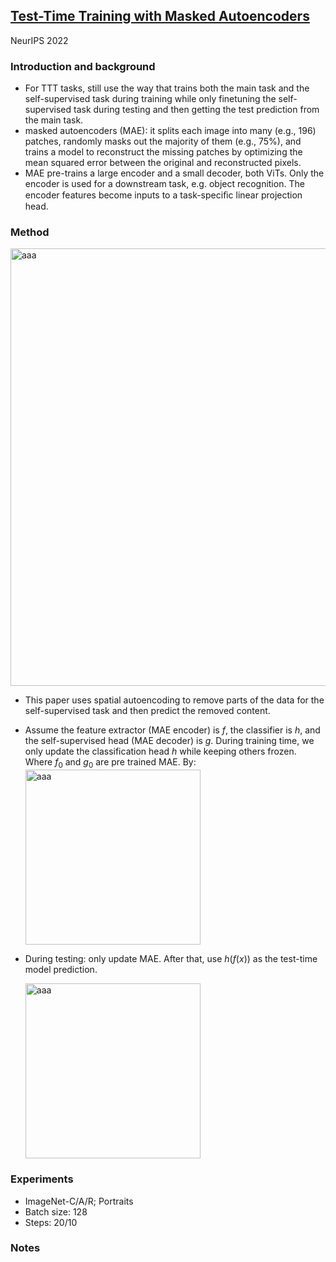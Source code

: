 ## [Test-Time Training with Masked Autoencoders](https://arxiv.org/pdf/2209.07522.pdf)

NeurIPS 2022

### Introduction and background
- For TTT tasks, still use the way that trains both the main task and the self-supervised task during training while only finetuning the self-supervised task during testing and then getting the test prediction from the main task.
- masked autoencoders (MAE): it splits each image into many (e.g., 196) patches, randomly masks out the majority of them (e.g., 75%), and trains a model to reconstruct the missing patches by optimizing the mean squared error between the original and reconstructed pixels.
- MAE pre-trains a large encoder and a small decoder, both ViTs. Only the encoder is used for a downstream task, e.g. object recognition. The encoder features become inputs to a task-speciﬁc linear projection head.
### Method
<img width=700 alt="aaa" src="https://github.com/Jo-wang/Daily-Paper-Reading/assets/46414159/d59513c4-8e42-4f71-ad78-0fe562d38eac">

- This paper uses spatial autoencoding to remove parts of the data for the self-supervised task and then predict the removed content.
- Assume the feature extractor (MAE encoder) is $f$, the classifier is $h$, and the self-supervised head (MAE decoder) is $g$. During training time, we only update the classification head $h$ while keeping others frozen. Where $f_0$ and $g_0$ are pre trained MAE.
  By: <img width=280 alt="aaa" src="https://github.com/Jo-wang/Daily-Paper-Reading/assets/46414159/7bcbe8f9-f99d-4d0a-8ba1-389feadb2bcc">

- During testing: only update MAE. After that, use $h(f(x))$ as the test-time model prediction.

  <img width=280 alt="aaa" src="https://github.com/Jo-wang/Daily-Paper-Reading/assets/46414159/707910cc-b858-4ca1-ae59-712a2230ee76">

### Experiments
- ImageNet-C/A/R; Portraits
- Batch size: 128
- Steps: 20/10
 
### Notes
